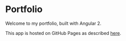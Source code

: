 # Portfolio
Welcome to my portfolio, built with Angular 2.

This app is hosted on GitHub Pages as described [here](http://developer.telerik.com/featured/quick-angular-2-hosting-angular-cli-github-pages/).
